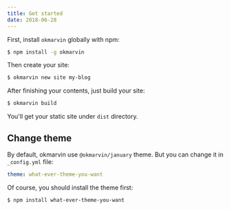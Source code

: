 ```yaml
---
title: Get started
date: 2018-06-28
---
```


First, install `okmarvin` globally with npm:

```bash
$ npm install -g okmarvin
```
Then create your site:

```bash
$ okmarvin new site my-blog
```

After finishing your contents, just build your site:

```bash
$ okmarvin build
```
You'll get your static site under `dist` directory.

## Change theme

By default, okmarvin use `@okmarvin/january` theme. But you can change it in `_config.yml` file:

```yaml
theme: what-ever-theme-you-want
```
Of course, you should install the theme first:

```bash
$ npm install what-ever-theme-you-want
```